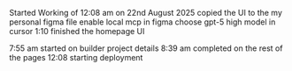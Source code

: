 Started Working of 12:08 am on 22nd August 2025
copied the UI to the my personal figma file
enable local mcp in figma 
choose gpt-5 high model in cursor 
1:10 finished the homepage UI

7:55 am started on builder project details
8:39 am completed on the rest of the pages
12:08 starting deployment